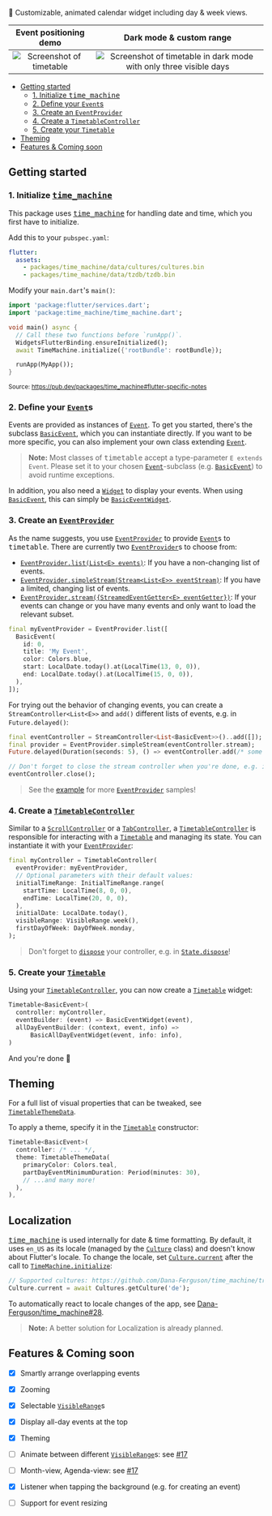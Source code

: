 📅 Customizable, animated calendar widget including day & week views.


|                                        Event positioning demo                                        |                                                                    Dark mode & custom range                                                                    |
| :--------------------------------------------------------------------------------------------------: | :------------------------------------------------------------------------------------------------------------------------------------------------------------: |
| ![Screenshot of timetable](https://github.com/JonasWanke/timetable/raw/master/doc/demo.gif?raw=true) | ![Screenshot of timetable in dark mode with only three visible days](https://github.com/JonasWanke/timetable/raw/master/doc/screenshot-3day-dark.jpg?raw=true) |


- [Getting started](#getting-started)
  - [1. Initialize <kbd>time_machine</kbd>](#1-initialize-time_machine)
  - [2. Define your `Event`s](#2-define-your-events)
  - [3. Create an `EventProvider`](#3-create-an-eventprovider)
  - [4. Create a `TimetableController`](#4-create-a-timetablecontroller)
  - [5. Create your `Timetable`](#5-create-your-timetable)
- [Theming](#theming)
- [Features & Coming soon](#features--coming-soon)

## Getting started

### 1. Initialize [<kbd>time_machine</kbd>]

This package uses [<kbd>time_machine</kbd>] for handling date and time, which you first have to initialize.

Add this to your `pubspec.yaml`:
```yaml
flutter:
  assets:
    - packages/time_machine/data/cultures/cultures.bin
    - packages/time_machine/data/tzdb/tzdb.bin
```

Modify your `main.dart`'s `main()`:
```dart
import 'package:flutter/services.dart';
import 'package:time_machine/time_machine.dart';

void main() async {
  // Call these two functions before `runApp()`.
  WidgetsFlutterBinding.ensureInitialized();
  await TimeMachine.initialize({'rootBundle': rootBundle});

  runApp(MyApp());
}
```
<sup>Source: https://pub.dev/packages/time_machine#flutter-specific-notes</sup>


### 2. Define your [`Event`]s

Events are provided as instances of [`Event`]. To get you started, there's the subclass [`BasicEvent`], which you can instantiate directly. If you want to be more specific, you can also implement your own class extending [`Event`].

> **Note:** Most classes of <kbd>timetable</kbd> accept a type-parameter `E extends Event`. Please set it to your chosen [`Event`]-subclass (e.g. [`BasicEvent`]) to avoid runtime exceptions.

In addition, you also need a [`Widget`] to display your events. When using [`BasicEvent`], this can simply be [`BasicEventWidget`].


### 3. Create an [`EventProvider`]

As the name suggests, you use [`EventProvider`] to provide [`Event`]s to <kbd>timetable</kbd>. There are currently two [`EventProvider`]s to choose from:

- [`EventProvider.list(List<E> events)`][`EventProvider.list`]: If you have a non-changing list of events.
- [`EventProvider.simpleStream(Stream<List<E>> eventStream)`][`EventProvider.simpleStream`]: If you have a limited, changing list of events.
- [`EventProvider.stream({StreamedEventGetter<E> eventGetter})`][`EventProvider.stream`]: If your events can change or you have many events and only want to load the relevant subset.

```dart
final myEventProvider = EventProvider.list([
  BasicEvent(
    id: 0,
    title: 'My Event',
    color: Colors.blue,
    start: LocalDate.today().at(LocalTime(13, 0, 0)),
    end: LocalDate.today().at(LocalTime(15, 0, 0)),
  ),
]);
```

For trying out the behavior of changing events, you can create a `StreamController<List<E>>` and `add()` different lists of events, e.g. in `Future.delayed()`:

```dart
final eventController = StreamController<List<BasicEvent>>()..add([]);
final provider = EventProvider.simpleStream(eventController.stream);
Future.delayed(Duration(seconds: 5), () => eventController.add(/* some events */));

// Don't forget to close the stream controller when you're done, e.g. in `dispose`:
eventController.close();
```

> See the [example][example/main.dart] for more [`EventProvider`] samples!


### 4. Create a [`TimetableController`]

Similar to a [`ScrollController`] or a [`TabController`], a [`TimetableController`] is responsible for interacting with a [`Timetable`] and managing its state. You can instantiate it with your [`EventProvider`]:

```dart
final myController = TimetableController(
  eventProvider: myEventProvider,
  // Optional parameters with their default values:
  initialTimeRange: InitialTimeRange.range(
    startTime: LocalTime(8, 0, 0),
    endTime: LocalTime(20, 0, 0),
  ),
  initialDate: LocalDate.today(),
  visibleRange: VisibleRange.week(),
  firstDayOfWeek: DayOfWeek.monday,
);
```

> Don't forget to [`dispose`][`TimetableController.dispose`] your controller, e.g. in [`State.dispose`]!


### 5. Create your [`Timetable`]

Using your [`TimetableController`], you can now create a [`Timetable`] widget:

```dart
Timetable<BasicEvent>(
  controller: myController,
  eventBuilder: (event) => BasicEventWidget(event),
  allDayEventBuilder: (context, event, info) =>
      BasicAllDayEventWidget(event, info: info),
)
```

And you're done 🎉


## Theming

For a full list of visual properties that can be tweaked, see [`TimetableThemeData`].

To apply a theme, specify it in the [`Timetable`] constructor:

```dart
Timetable<BasicEvent>(
  controller: /* ... */,
  theme: TimetableThemeData(
    primaryColor: Colors.teal,
    partDayEventMinimumDuration: Period(minutes: 30),
    // ...and many more!
  ),
),
```


## Localization

[<kbd>time_machine</kbd>] is used internally for date & time formatting. By default, it uses `en_US` as its locale (managed by the [`Culture`] class) and doesn't know about Flutter's locale. To change the locale, set [`Culture.current`] after the call to [`TimeMachine.initialize`]:

```dart
// Supported cultures: https://github.com/Dana-Ferguson/time_machine/tree/master/lib/data/cultures
Culture.current = await Cultures.getCulture('de');
```

To automatically react to locale changes of the app, see [Dana-Ferguson/time_machine#28].

> **Note:** A better solution for Localization is already planned.


## Features & Coming soon

- [x] Smartly arrange overlapping events
- [x] Zooming
- [x] Selectable [`VisibleRange`]s
- [x] Display all-day events at the top
- [x] Theming
- [ ] Animate between different [`VisibleRange`]s: see [#17]
- [ ] Month-view, Agenda-view: see [#17]
- [x] Listener when tapping the background (e.g. for creating an event)
- [ ] Support for event resizing



[example/main.dart]: https://github.com/JonasWanke/timetable/blob/master/example/lib/main.dart
<!-- Flutter -->
[`TabController`]: https://api.flutter.dev/flutter/material/TabController-class.html
[`ScrollController`]: https://api.flutter.dev/flutter/widgets/ScrollController-class.html
[`State.dispose`]: https://api.flutter.dev/flutter/widgets/State/dispose.html
[`Widget`]: https://api.flutter.dev/flutter/widgets/Widget-class.html
<!-- timetable -->
[`BasicEvent`]: https://pub.dev/documentation/timetable/latest/timetable/BasicEvent-class.html
[`BasicEventWidget`]: https://pub.dev/documentation/timetable/latest/timetable/BasicEventWidget-class.html
[`Event`]: https://pub.dev/documentation/timetable/latest/timetable/Event-class.html
[`EventBuilder`]: https://pub.dev/documentation/timetable/latest/timetable/EventBuilder-class.html
[`EventProvider`]: https://pub.dev/documentation/timetable/latest/timetable/EventProvider-class.html
[`EventProvider.list`]: https://pub.dev/documentation/timetable/latest/timetable/EventProvider/EventProvider.list.html
[`EventProvider.simpleStream`]: https://pub.dev/documentation/timetable/latest/timetable/EventProvider/EventProvider.simpleStream.html
[`EventProvider.stream`]: https://pub.dev/documentation/timetable/latest/timetable/EventProvider/EventProvider.stream.html
[`Timetable`]: https://pub.dev/documentation/timetable/latest/timetable/Timetable-class.html
[`TimetableController`]: https://pub.dev/documentation/timetable/latest/timetable/TimetableController-class.html
[`TimetableController.dispose`]: https://pub.dev/documentation/timetable/latest/timetable/TimetableController/dispose.html
[`TimetableThemeData`]: https://pub.dev/documentation/timetable/latest/timetable/TimetableThemeData-class.html
[`VisibleRange`]: https://pub.dev/documentation/timetable/latest/timetable/VisibleRange-class.html
[#17]: https://github.com/JonasWanke/timetable/issues/17
<!-- time_machine -->
[<kbd>time_machine</kbd>]: https://pub.dev/packages/time_machine
[`Culture`]: https://pub.dev/documentation/time_machine/latest/time_machine/Culture-class.html
[`Culture.current`]: https://pub.dev/documentation/time_machine/latest/time_machine/Culture/current.html
[`TimeMachine.initialize`]: https://pub.dev/documentation/time_machine/latest/time_machine/TimeMachine/initialize.html
[Dana-Ferguson/time_machine#28]: https://github.com/Dana-Ferguson/time_machine/issues/28
